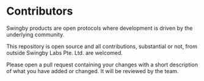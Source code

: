 # Contributors

Swingby products are open protocols where development is driven by the underlying community.

This repository is open source and all contributions, substantial or not, from outside Swingby Labs Pte. Ltd. are welcomed.

Please open a pull request containing your changes with a short description of what you have added or changed. It will be reviewed by the team.
